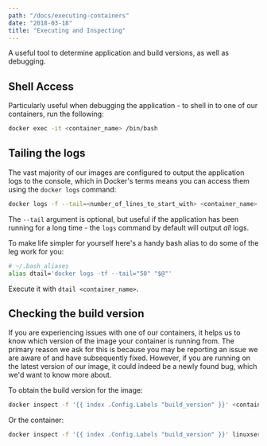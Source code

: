 ```yaml
---
path: "/docs/executing-containers"
date: "2018-03-18"
title: "Executing and Inspecting"
---
```


<div class="preface">
A useful tool to determine application and build versions, as well as debugging.
</div>

## Shell Access

Particularly useful when debugging the application - to shell in to one of our containers, run the following:

```bash
docker exec -it <container_name> /bin/bash
```

## Tailing the logs

The vast majority of our images are configured to output the application logs to the console, which in Docker's terms means you can access them using the `docker logs` command:

```bash
docker logs -f --tail=<number_of_lines_to_start_with> <container_name>
```

The `--tail` argument is optional, but useful if the application has been running for a long time - the `logs` command by default will output _all_ logs.

To make life simpler for yourself here's a handy bash alias to do some of the leg work for you:

```bash
# ~/.bash_aliases
alias dtail='docker logs -tf --tail="50" "$@"'
```

Execute it with `dtail <container_name>`.

## Checking the build version

If you are experiencing issues with one of our containers, it helps us to know which version of the image your container is running from. The primary reason we ask for this is because you may be reporting an issue we are aware of and have subsequently fixed. However, if you are running on the latest version of our image, it could indeed be a newly found bug, which we'd want to know more about.

To obtain the build version for the image:

```bash
docker inspect -f '{{ index .Config.Labels "build_version" }}' <container_name>
```

Or the container:

```bash
docker inspect -f '{{ index .Config.Labels "build_version" }}' linuxserver/<image_name>
```
